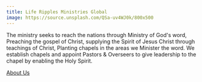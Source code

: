 ```yaml
---
title: Life Ripples Ministries Global
image: https://source.unsplash.com/QSa-uv4WJ0k/800x500
---
```


The ministry seeks to reach the nations through Ministry of God's word, Preaching the gospel of Christ, supplying the Spirit of Jesus Christ through teachings of Christ, Planting chapels in the areas we Minister the word. We establish chapels and appoint Pastors & Overseers to give leadership to the chapel by enabling the Holy Spirit.

<a class="uk-button uk-button-default" href="/mission/">About Us</a>
